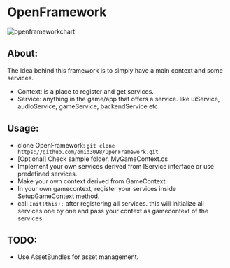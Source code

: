 # OpenFramework

![openframeworkchart](https://user-images.githubusercontent.com/6388730/31305674-30f85082-ab4c-11e7-9ccb-d25b1e73e059.png)

## About:
The idea behind this framework is to simply have a main context and some services.
 - Context: is a place to register and get services.
 - Service: anything in the game/app that offers a service. like uiService, audioService, gameService, backendService etc.

## Usage:
 - clone OpenFramework:
        ```git clone https://github.com/omid3098/OpenFramework.git```
 - [Optional] Check sample folder. MyGameContext.cs
 - Implement your own services derived from IService interface or use predefined services.
 - Make your own context derived from GameContext.
 - In your own gamecontext, register your services inside SetupGameContext method.
 - call ```Init(this);``` after registering all services. this will initialize all services one by one and pass your context as gamecontext of the services.

 ## TODO: 
  - Use AssetBundles for asset management.
  